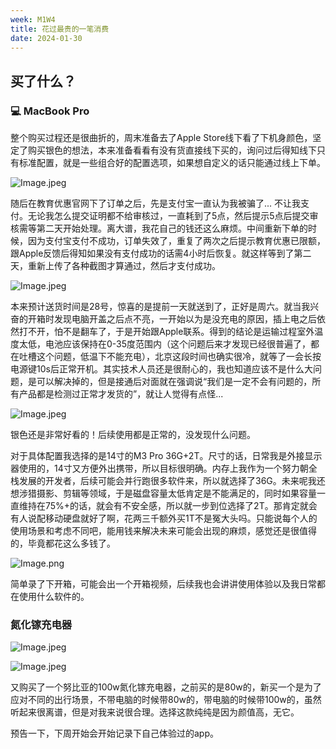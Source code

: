 ```yaml
---
week: M1W4
title: 花过最贵的一笔消费
date: 2024-01-30
---
```


## 买了什么？

### 💻 MacBook Pro

整个购买过程还是很曲折的，周末准备去了Apple Store线下看了下机身颜色，坚定了购买银色的想法，本来准备看看有没有货直接线下买的，询问过后得知线下只有标准配置，就是一些组合好的配置选项，如果想自定义的话只能通过线上下单。

![Image.jpeg](https://res.craft.do/user/full/607ecf6e-fd93-2806-ae5a-0795102d7883/doc/627A47B8-42DF-43E7-805C-881AC95007DB/DB38D3BA-07D8-499C-9250-A70F1A61327E_2/wYbeCfsTIn5cEtzLmaEy0QqaFIovxDp99BGjcn1mxsoz/Image.jpeg)

随后在教育优惠官网下了订单之后，先是支付宝一直认为我被骗了... 不让我支付。无论我怎么提交证明都不给审核过，一直耗到了5点，然后提示5点后提交审核需等第二天开始处理。离大谱，我花自己的钱还这么麻烦。中间重新下单的时候，因为支付宝支付不成功，订单失效了，重复了两次之后提示教育优惠已限额，跟Apple反馈后得知如果没有支付成功的话需4小时后恢复。就这样等到了第二天，重新上传了各种截图才算通过，然后才支付成功。

![Image.jpeg](https://res.craft.do/user/full/607ecf6e-fd93-2806-ae5a-0795102d7883/doc/627A47B8-42DF-43E7-805C-881AC95007DB/D1EF54E2-29EC-4A44-AFEC-746BC7E2F5DE_2/VUXlpEdxsifLbDjbC2qdcqlnAqBD655xWru4LtQPU9Qz/Image.jpeg)

本来预计送货时间是28号，惊喜的是提前一天就送到了，正好是周六。就当我兴奋的开箱时发现电脑开盖之后点不亮，一开始以为是没充电的原因，插上电之后依然打不开，怕不是翻车了，于是开始跟Apple联系。得到的结论是运输过程室外温度太低，电池应该保持在0-35度范围内（这个问题后来才发现已经很普遍了，都在吐槽这个问题，低温下不能充电），北京这段时间也确实很冷，就等了一会长按电源键10s后正常开机。其实技术人员还是很耐心的，我也知道应该不是什么大问题，是可以解决掉的，但是接通后对面就在强调说“我们是一定不会有问题的，所有产品都是检测过正常才发货的”，就让人觉得有点怪...

![Image.jpeg](https://res.craft.do/user/full/607ecf6e-fd93-2806-ae5a-0795102d7883/doc/627A47B8-42DF-43E7-805C-881AC95007DB/C867CB8C-C963-433B-BABB-8199F831704D_2/BMzW7Ru7ddPDqmXSMEMFptL4qd9Q6TBNPTopkegXlxgz/Image.jpeg)

银色还是非常好看的！后续使用都是正常的，没发现什么问题。

对于具体配置我选择的是14寸的M3 Pro 36G+2T。尺寸的话，日常我是外接显示器使用的，14寸又方便外出携带，所以目标很明确。内存上我作为一个努力朝全栈发展的开发者，后续可能会并行跑很多软件来，所以就选择了36G。未来呢我还想涉猎摄影、剪辑等领域，于是磁盘容量太低肯定是不能满足的，同时如果容量一直维持在75%+的话，就会有不安全感，所以就一步到位选择了2T。那肯定就会有人说配移动硬盘就好了啊，花两三千额外买1T不是冤大头吗。只能说每个人的使用场景和考虑不同吧，能用钱来解决未来可能会出现的麻烦，感觉还是很值得的，毕竟都花这么多钱了。

![Image.png](https://res.craft.do/user/full/607ecf6e-fd93-2806-ae5a-0795102d7883/doc/627A47B8-42DF-43E7-805C-881AC95007DB/C30BF187-B455-4E65-B3DD-9ED023871B6C_2/IDqF4xIAsJlzGNxfZSL4IVUWEUNDKjJrHJ5hVPKAbhYz/Image.png)

简单录了下开箱，可能会出一个开箱视频，后续我也会讲讲使用体验以及我日常都在使用什么软件的。

### 氮化镓充电器

![Image.jpeg](https://res.craft.do/user/full/607ecf6e-fd93-2806-ae5a-0795102d7883/doc/627A47B8-42DF-43E7-805C-881AC95007DB/247DB967-8BA5-43FF-8959-7F85C60A2F64_2/12FxRUBiwQijsK0RsudQ1Iu08f3f670AXwJyMlNSC6wz/Image.jpeg)

![Image.jpeg](https://res.craft.do/user/full/607ecf6e-fd93-2806-ae5a-0795102d7883/doc/627A47B8-42DF-43E7-805C-881AC95007DB/AE21FF7C-A5DE-468E-960D-0E8FD61EF113_2/sbFulmHJvdHZLXHWSh6WLR42NawClW4UxaD4py2TqZAz/Image.jpeg)

又购买了一个努比亚的100w氮化镓充电器，之前买的是80w的，新买一个是为了应对不同的出行场景，不带电脑的时候带80w的，带电脑的时候带100w的，虽然听起来很离谱，但是对我来说很合理。选择这款纯纯是因为颜值高，无它。‍‍

预告一下，下周开始会开始记录下自己体验过的app。‍‍‍‍‍‍